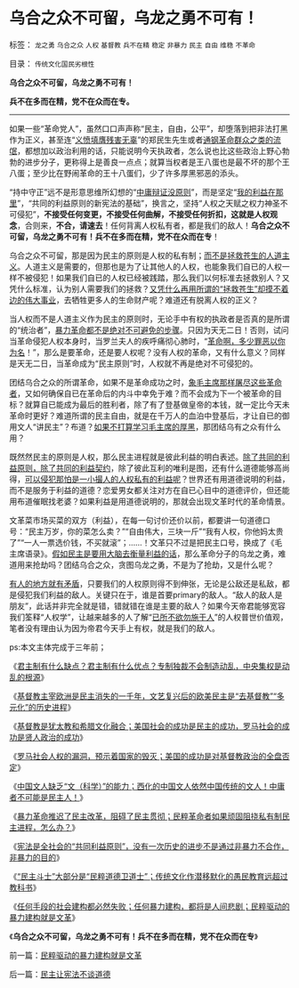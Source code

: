 # 乌合之众不可留，乌龙之勇不可有！

标签： `龙之勇` `乌合之众` `人权` `基督教` `兵不在精` `稳定` `非暴力` `民主` `自由` `维稳` `不革命` 

目录： `传统文化国民劣根性`

**乌合之众不可留，乌龙之勇不可有！**

**兵不在多而在精，党不在众而在专。**

****

如果一些“革命党人”，虽然口口声声称“民主，自由，公平”，却堕落到把非法打黑作为正义，甚至连“[义愤填膺残害无辜](../../../2010/3/26/“郑民生屠幼案”无涉公平和民主和道德.md)”的郑民生先生或者[通钢革命群众之类的流氓](http://darthvad.blog.163.com/blog/static/533994702009710056796/)，都想加以政治利用的话，只能说明今天执政者，怎么说也比这些政治上野心勃勃的进步分子，更称得上是善良一点点；就算当权者是王八蛋也是最不坏的那个王八蛋；至少比在野闹革命的王十八蛋们，少了许多厚黑邪恶的添头。

“持中守正”远不是形意思维所幻想的“[中庸辩证没原则](http://darthvad.blog.sohu.com/132381039.html)”，而是坚定“[我的利益在那里](http://blog.sina.com.cn/s/blog_5563a64d0100dfvx.html)”，“共同的利益原则的新宪法的基础”，换言之，坚持“人权之天赋之权力神圣不可侵犯”，**不接受任何变更，不接受任何曲解，不接受任何折扣，这就是人权观念**，合则来，**不合，请速去**！任何背离人权私有者，都是我们的敌人！**乌合之众不可留，乌龙之勇不可有！兵不在多而在精，党不在众而在专**！

乌合之众不可留，那是因为民主的原则是人权的私有制；[而不是拯救苍生的人道主义](../../../2009/5/5/万恶之源皆为善.md)。人道主义是需要的，但那也是为了让其他人的人权，也能象我们自已的人权一样不被侵犯！如果我们自已的人权已经被践踏，那么我们以何标准去拯救别人？又凭什么标准，认为别人需要我们的拯救？[又凭什么再用所谓的“拯救苍生”却摸不着边的伟大事业](../../../2009/5/17/民主价值观不能持有政治野心.md)，去牺牲更多人的生命财产呢？难道还有脱离人权的正义？

当人权而不是人道主义作为民主的原则时，无论手中有权的执政者是否真的是所谓的“统治者”，[暴力革命都不是绝对不可避免的步骤](../../../2012/4/12/为什么民主进程不是闹革命？.md)。只因为天无二日！否则，试问当革命侵犯人权本身时，当罗兰夫人的疾呼痛彻心肺时，“[革命啊，多少罪恶以你为名](http://darthvad.blog.sohu.com/136672979.html)！”，那么是要革命，还是要人权呢？没有人权的革命，又有什么意义？同样是天无二日，当革命成为“民主原则”时，人权就不再是绝对不可侵犯的。

团结乌合之众的所谓革命，如果不是革命成功之时，[象毛主席那样屠尽这些革命者](../../../2009/7/5/历史责任归咎于毛主席是不公正的.md)，又如何确保自已在革命后的内斗中幸免于难？而不会成为下一个被革命的目标？就算自已能成为最后的胜利者，除了有了登基做皇帝的本钱，就一定比今天未革命时更好？难道所谓的民主自由，就是在千万人的血泊中登基后，才让自已的御用文人“讲民主”？布道？[如果不打算学习毛主席的厚黑](../../../2009/9/20/争取民主就不要搞毛式厚黑政治.md)，那团结乌有之众有什么用？

既然然民主的原则是人权，那么民主进程就是彼此利益的明白表述。[除了共同的利益原则，除了共同的利益契约](../../../2012/4/12/为什么民主是非暴力？宪法是“共同利益契约”.md)，除了彼此互利的唯利是图，还有什么道德能够高尚得，[可以侵犯那怕是一小撮人的人权私有的利益呢](../../../2008/10/6/俄国多数人对少数人暴政不是民主.md)？世界还有用道德说明的利益，而不是服务于利益的道德？恋爱男女都关注对方在自已心目中的道德评价，但还能用布道催眠找老婆？如果利益是用道德说明的，那就会出现文革时代的革命情景。

文革菜市场买菜的双方（利益），在每一句讨价还价以前，都要讲一句道德口号：“民主万岁，你的菜怎么卖？”“自由伟大，三块一斤”“我有人权，你他妈太贵了”“一人一票选价钱，不买就滚”；……！文革只不过是把民主口号，换成了《毛主席语录》。[假如民主是要用大脑去衡量利益的话](http://darthvad.blog.sohu.com/164018986.html)，那么革命分子的乌龙之勇，难道用来抢劫吗？团结乌合之众，贪图乌龙之勇，不是为了抢劫，又是什么呢？

[有人的地方就有矛盾](../../../2009/11/11/正统，正义和主流，矛盾和冲突.md)，只要我们的人权原则得不到伸张，无论是公敌还是私敌，都是侵犯我们利益的敌人。关键只在于，谁是首要primary的敌人。“敌人的敌人是朋友”，此话并非完全就是错，错就错在谁是主要的敌人？如果今天帝君能够宽容我们筌释“人权学”，让越来越多的人了解“[已所不欲勿施于人](../../../2009/6/19/“已所不欲，勿施于人”就是普世的价值观.md)”的人权普世价值观，笔者没有理由认为因为帝君今天手上有权，就是我们的敌人。

ps:本文主体完成于三年前；

《[君主制有什么缺点？君主制有什么优点？专制独裁不会制造动乱，中央集权是动乱的根源](../../../2012/4/7/君主制的优点和缺点；专制独裁减少了社会的动乱.md)》

《[基督教主宰欧洲是民主消失的一千年，文艺复兴后的欧美民主是“去基督教”“多元化”的历史进程](../../../2012/4/10/基督教主宰欧洲是民主消失的一千年.md)》

《[基督教是犹太教和希腊文化融合；美国社会的成功是民主的成功，罗马社会的成功是贤人政治的成功](../../../2012/4/10/美国成功在民主，罗马成功在贤人政治.md)》

《[罗马社会人权的漏洞，预示着国家的毁灭；美国的成功是对基督教政治的全盘否定](../../../2012/4/10/走在罗马帝国两千年前的十字路口.md)》

《[中国文人缺乏“文（科学）”的能力；西化的中国文人依然中国传统的文人！中庸者不可能是民主人！](../../../2012/4/12/国产文人缺乏“文（科学）”能力.md)》

《[暴力革命推迟了民主改革，阻碍了民主贯彻；民粹革命者如果顽固阻挠私有制民主进程，怎么办？](../../../2012/4/12/为什么民主进程不是闹革命？.md)》

《[宪法是全社会的“共同利益原则”，没有一次历史的进步不是通过非暴力不合作，非暴力的目的](../../../2012/4/12/为什么民主是非暴力？宪法是“共同利益契约”.md)》

《[“民主斗士”大部分是“民粹道德卫道士”；传统文化作潜移默化的愚民教育远超过教科书](../../../2012/4/21/民粹可能会令文革死灰复燃.md)》

《[任何手段的社会建构都必然失败；任何暴力建构，都将是人间悲剧；民粹驱动的暴力建构就是文革](../../../2012/4/21/民粹驱动的暴力建构就是文革.md)》

《**乌合之众不可留，乌龙之勇不可有！兵不在多而在精，党不在众而在专**》

前一篇：[民粹驱动的暴力建构就是文革](../../../2012/4/21/民粹驱动的暴力建构就是文革.md)

后一篇：[民主让宪法不谈道德](../../../2012/4/22/民主让宪法不谈道德.md)